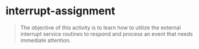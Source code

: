 # interrupt-assignment

> The objective of this activity is to learn how to utilize the external
> interrupt service routines to respond and process an event that needs
> immediate attention.
